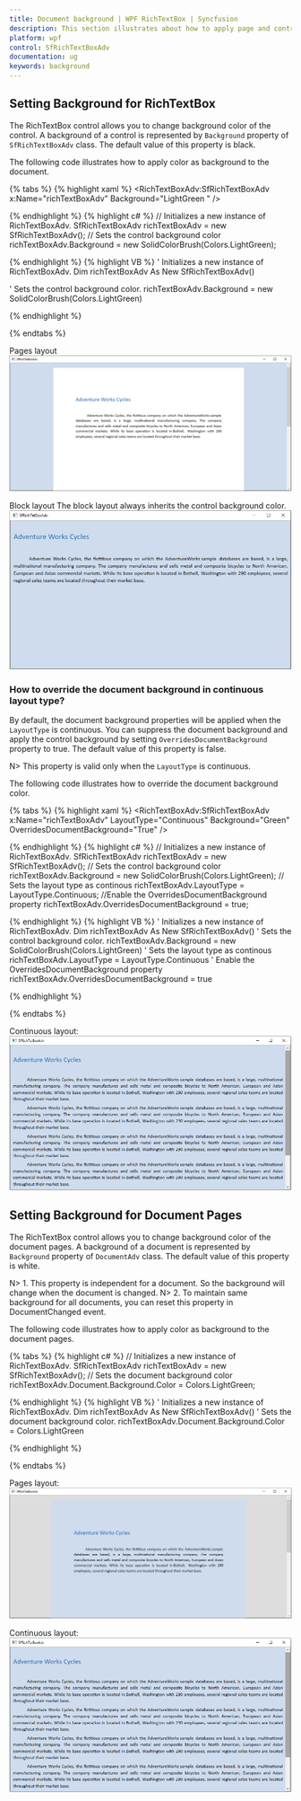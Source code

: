 ```yaml
---
title: Document background | WPF RichTextBox | Syncfusion
description: This section illustrates about how to apply page and control background color in WPF RichTextBox control.
platform: wpf
control: SfRichTextBoxAdv
documentation: ug
keywords: background
---
```


## Setting Background for RichTextBox
The RichTextBox control allows you to change background color of the control. A background of a control is represented by `Background` property of `SfRichTextBoxAdv` class. The default value of this property is black.

The following code illustrates how to apply color as background to the document.

{% tabs %}
{% highlight xaml %}
<RichTextBoxAdv:SfRichTextBoxAdv x:Name="richTextBoxAdv" Background="LightGreen " />


{% endhighlight %}
{% highlight c# %}
// Initializes a new instance of RichTextBoxAdv.
SfRichTextBoxAdv richTextBoxAdv = new SfRichTextBoxAdv();
// Sets the control background color
richTextBoxAdv.Background = new SolidColorBrush(Colors.LightGreen);


{% endhighlight %}
{% highlight VB %}
' Initializes a new instance of RichTextBoxAdv.
Dim richTextBoxAdv As New SfRichTextBoxAdv()

' Sets the control background color.
richTextBoxAdv.Background = new SolidColorBrush(Colors.LightGreen)


{% endhighlight %}

{% endtabs %}

Pages layout
![Pages layout](Image_images/control_page.PNG)

Block layout
The block layout always inherits the control background color.
![Bolck layout](Image_images/Control_background_block.PNG)

### How to override the document background in continuous layout type?
By default, the document background properties will be applied when the `LayoutType` is continuous. You can suppress the document background and apply the control background by setting `OverridesDocumentBackground` property to true. The default value of this property is false.

N> This property is valid only when the `LayoutType` is continuous.

The following code illustrates how to override the document background color.

{% tabs %}
{% highlight xaml %}
<RichTextBoxAdv:SfRichTextBoxAdv x:Name="richTextBoxAdv" LayoutType="Continuous" Background="Green" OverridesDocumentBackground="True" />


{% endhighlight %}
{% highlight c# %}
// Initializes a new instance of RichTextBoxAdv.
SfRichTextBoxAdv richTextBoxAdv = new SfRichTextBoxAdv();
// Sets the control background color
richTextBoxAdv.Background = new SolidColorBrush(Colors.LightGreen);
// Sets the layout type as continous 
richTextBoxAdv.LayoutType = LayoutType.Continuous;
//Enable the OverridesDocumentBackground property 
richTextBoxAdv.OverridesDocumentBackground = true;


{% endhighlight %}
{% highlight VB %}
' Initializes a new instance of RichTextBoxAdv.
Dim richTextBoxAdv As New SfRichTextBoxAdv()
' Sets the control background color.
richTextBoxAdv.Background = new SolidColorBrush(Colors.LightGreen)
' Sets the layout type as continous 
richTextBoxAdv.LayoutType = LayoutType.Continuous
' Enable the OverridesDocumentBackground property
richTextBoxAdv.OverridesDocumentBackground = true


{% endhighlight %}

{% endtabs %}

Continuous layout:
![Continuous layout](Image_images/continous_layout.PNG)


## Setting Background for Document Pages

The RichTextBox control allows you to change background color of the document pages. A background of a document is represented by `Background` property of `DocumentAdv` class. The default value of this property is white.

N> 1. This property is independent for a document. So the background will change when the document is changed.
N> 2. To maintain same background for all documents, you can reset this property in DocumentChanged event.

The following code illustrates how to apply color as background to the document pages.

{% tabs %}
{% highlight c# %}
// Initializes a new instance of RichTextBoxAdv.
SfRichTextBoxAdv richTextBoxAdv = new SfRichTextBoxAdv();
// Sets the document background color
richTextBoxAdv.Document.Background.Color = Colors.LightGreen;


{% endhighlight %}
{% highlight VB %}
' Initializes a new instance of RichTextBoxAdv.
Dim richTextBoxAdv As New SfRichTextBoxAdv()
' Sets the document background color.
richTextBoxAdv.Document.Background.Color = Colors.LightGreen



{% endhighlight %}

{% endtabs %}


Pages layout:
![Page background](Image_images/Pages_background.PNG)

Continuous layout:
![Continuos layout](Image_images/continous_layout.PNG)
